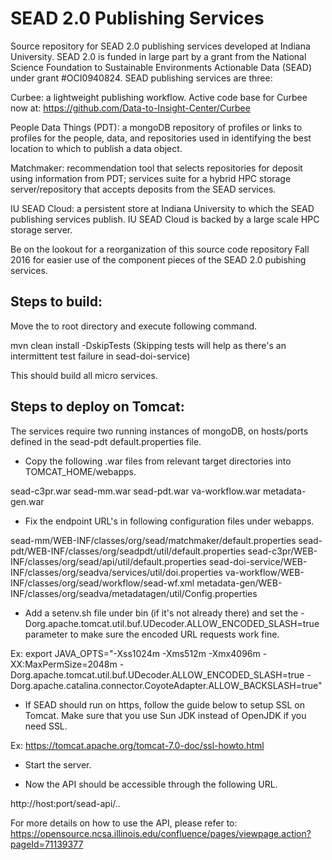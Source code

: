 SEAD 2.0 Publishing Services
=============================

Source repository for SEAD 2.0 publishing services developed at Indiana University. SEAD 2.0 is funded in large part by a grant from the National Science Foundation to Sustainable Environments Actionable Data (SEAD) under grant #OCI0940824.  SEAD publishing services are three:

Curbee: a lightweight publishing workflow.  Active code base for Curbee now at: https://github.com/Data-to-Insight-Center/Curbee

People Data Things (PDT): a mongoDB repository of profiles or links to profiles for the people, data, and repositories used in identifying the best location to which to publish a data object. 

Matchmaker:  recommendation tool that selects repositories for deposit using information from PDT; services suite for a hybrid HPC storage server/repository that accepts deposits from the SEAD services.  

IU SEAD Cloud:  a persistent store at Indiana University to which the SEAD publishing services publish.  IU SEAD Cloud is backed by a large scale HPC storage server.     

Be on the lookout for a reorganization of this source code repository Fall 2016 for easier use of the component pieces of the SEAD 2.0 pubishing services.

Steps to build:
---------------

Move the to root directory and execute following command.

mvn clean install -DskipTests
(Skipping tests will help as there's an intermittent test failure in sead-doi-service)

This should build all micro services.

Steps to deploy on Tomcat:
--------------------------

The services require two running instances of mongoDB, on hosts/ports defined in the sead-pdt default.properties file.

* Copy the following .war files from relevant target directories into TOMCAT_HOME/webapps.

sead-c3pr.war
sead-mm.war
sead-pdt.war
va-workflow.war
metadata-gen.war


* Fix the endpoint URL's in following configuration files under webapps.

sead-mm/WEB-INF/classes/org/sead/matchmaker/default.properties
sead-pdt/WEB-INF/classes/org/seadpdt/util/default.properties
sead-c3pr/WEB-INF/classes/org/sead/api/util/default.properties
sead-doi-service/WEB-INF/classes/org/seadva/services/util/doi.properties
va-workflow/WEB-INF/classes/org/sead/workflow/sead-wf.xml
metadata-gen/WEB-INF/classes/org/seadva/metadatagen/util/Config.properties

* Add a setenv.sh file under bin (if it's not already there) and set the 
-Dorg.apache.tomcat.util.buf.UDecoder.ALLOW_ENCODED_SLASH=true parameter to make
sure the encoded URL requests work fine.

Ex: 
export JAVA_OPTS="-Xss1024m -Xms512m -Xmx4096m -XX:MaxPermSize=2048m -Dorg.apache.tomcat.util.buf.UDecoder.ALLOW_ENCODED_SLASH=true -Dorg.apache.catalina.connector.CoyoteAdapter.ALLOW_BACKSLASH=true"

* If SEAD should run on https, follow the guide below to setup SSL on Tomcat. Make sure that
you use Sun JDK instead of OpenJDK if you need SSL.

Ex:
https://tomcat.apache.org/tomcat-7.0-doc/ssl-howto.html

* Start the server.

* Now the API should be accessible through the following URL.

http://host:port/sead-api/..

For more details on how to use the API, please refer to:
https://opensource.ncsa.illinois.edu/confluence/pages/viewpage.action?pageId=71139377
